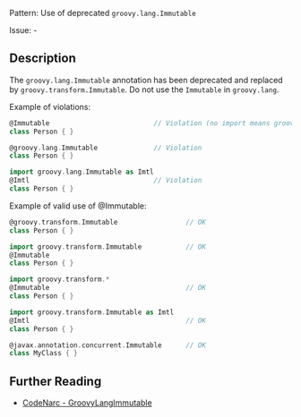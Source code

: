 Pattern: Use of deprecated `groovy.lang.Immutable`

Issue: -

## Description

The `groovy.lang.Immutable` annotation has been deprecated and replaced by `groovy.transform.Immutable`. Do not use the `Immutable` in `groovy.lang`.

Example of violations:

``` groovy
@Immutable                          // Violation (no import means groovy.lang.Immutable)
class Person { }

@groovy.lang.Immutable              // Violation
class Person { }

import groovy.lang.Immutable as Imtl
@Imtl                               // Violation
class Person { }
```

Example of valid use of @Immutable:

``` groovy
@groovy.transform.Immutable                 // OK
class Person { }

import groovy.transform.Immutable           // OK
@Immutable
class Person { }

import groovy.transform.*
@Immutable                                  // OK
class Person { }

import groovy.transform.Immutable as Imtl
@Imtl                                       // OK
class Person { }

@javax.annotation.concurrent.Immutable      // OK
class MyClass { }
```

## Further Reading

* [CodeNarc - GroovyLangImmutable](http://codenarc.sourceforge.net/codenarc-rules-groovyism.html#GroovyLangImmutable)